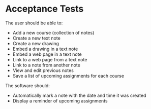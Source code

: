 Acceptance Tests
================

The user should be able to:
- Add a new course (collection of notes)
- Create a new text note
- Create a new drawing
- Embed a drawing in a text note
- Embed a web page in a text note
- Link to a web page from a text note
- Link to a note from another note
- View and edit previous notes
- Save a list of upcoming assignments for each course

The software should:
- Automatically mark a note with the date and time it was created
- Display a reminder of upcoming assignments
